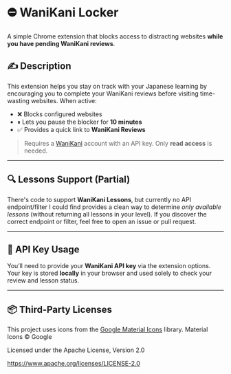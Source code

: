 # ⛔ WaniKani Locker

A simple Chrome extension that blocks access to distracting websites **while you have pending WaniKani reviews**.

## ✍️ Description

This extension helps you stay on track with your Japanese learning by encouraging you to complete your WaniKani reviews before visiting time-wasting websites. When active:

- ❌ Blocks configured websites
- ⏸ Lets you pause the blocker for **10 minutes**
- ✅ Provides a quick link to **WaniKani Reviews**

> Requires a [WaniKani](https://www.wanikani.com) account with an API key. Only **read access** is needed.

---

## 🔍 Lessons Support (Partial)

There's code to support **WaniKani Lessons**, but currently no API endpoint/filter I could find provides a clean way to determine *only available lessons* (without returning all lessons in your level). If you discover the correct endpoint or filter, feel free to open an issue or pull request.

---

## 🔐 API Key Usage

You’ll need to provide your **WaniKani API key** via the extension options.  
Your key is stored **locally** in your browser and used solely to check your review and lesson status.

---

## 📦 Third-Party Licenses

This project uses icons from the [Google Material Icons](https://github.com/google/material-design-icons) library.
Material Icons © Google

Licensed under the Apache License, Version 2.0

https://www.apache.org/licenses/LICENSE-2.0

